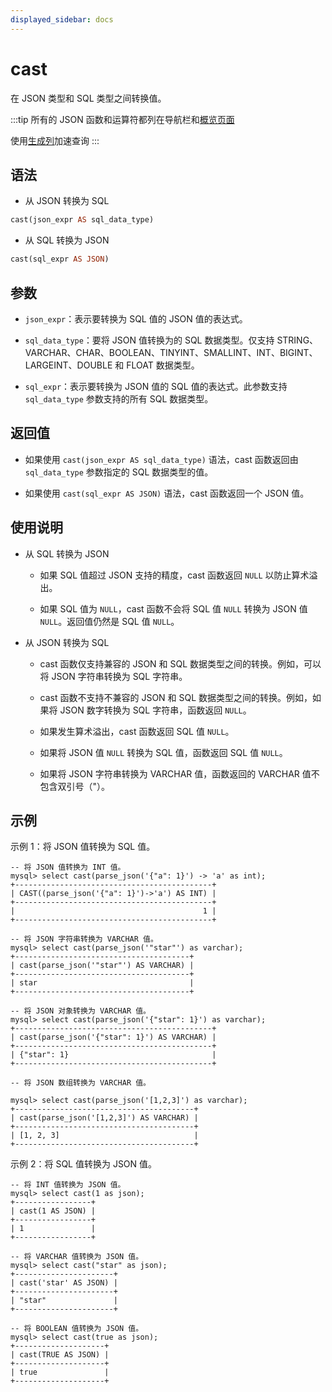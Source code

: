 ```yaml
---
displayed_sidebar: docs
---
```


# cast

在 JSON 类型和 SQL 类型之间转换值。

:::tip
所有的 JSON 函数和运算符都列在导航栏和[概览页面](../overview-of-json-functions-and-operators.md)

使用[生成列](../../../sql-statements/generated_columns.md)加速查询
:::

## 语法

- 从 JSON 转换为 SQL

```Haskell
cast(json_expr AS sql_data_type)
```

- 从 SQL 转换为 JSON

```Haskell
cast(sql_expr AS JSON)
```

## 参数

- `json_expr`：表示要转换为 SQL 值的 JSON 值的表达式。

- `sql_data_type`：要将 JSON 值转换为的 SQL 数据类型。仅支持 STRING、VARCHAR、CHAR、BOOLEAN、TINYINT、SMALLINT、INT、BIGINT、LARGEINT、DOUBLE 和 FLOAT 数据类型。

- `sql_expr`：表示要转换为 JSON 值的 SQL 值的表达式。此参数支持 `sql_data_type` 参数支持的所有 SQL 数据类型。

## 返回值

- 如果使用 `cast(json_expr AS sql_data_type)` 语法，cast 函数返回由 `sql_data_type` 参数指定的 SQL 数据类型的值。

- 如果使用 `cast(sql_expr AS JSON)` 语法，cast 函数返回一个 JSON 值。

## 使用说明

- 从 SQL 转换为 JSON

  - 如果 SQL 值超过 JSON 支持的精度，cast 函数返回 `NULL` 以防止算术溢出。

  - 如果 SQL 值为 `NULL`，cast 函数不会将 SQL 值 `NULL` 转换为 JSON 值 `NULL`。返回值仍然是 SQL 值 `NULL`。

- 从 JSON 转换为 SQL

  - cast 函数仅支持兼容的 JSON 和 SQL 数据类型之间的转换。例如，可以将 JSON 字符串转换为 SQL 字符串。

  - cast 函数不支持不兼容的 JSON 和 SQL 数据类型之间的转换。例如，如果将 JSON 数字转换为 SQL 字符串，函数返回 `NULL`。

  - 如果发生算术溢出，cast 函数返回 SQL 值 `NULL`。

  - 如果将 JSON 值 `NULL` 转换为 SQL 值，函数返回 SQL 值 `NULL`。

  - 如果将 JSON 字符串转换为 VARCHAR 值，函数返回的 VARCHAR 值不包含双引号（"）。

## 示例

示例 1：将 JSON 值转换为 SQL 值。

```plaintext
-- 将 JSON 值转换为 INT 值。
mysql> select cast(parse_json('{"a": 1}') -> 'a' as int);
+--------------------------------------------+
| CAST((parse_json('{"a": 1}')->'a') AS INT) |
+--------------------------------------------+
|                                          1 |
+--------------------------------------------+

-- 将 JSON 字符串转换为 VARCHAR 值。
mysql> select cast(parse_json('"star"') as varchar);
+---------------------------------------+
| cast(parse_json('"star"') AS VARCHAR) |
+---------------------------------------+
| star                                  |
+---------------------------------------+

-- 将 JSON 对象转换为 VARCHAR 值。
mysql> select cast(parse_json('{"star": 1}') as varchar);
+--------------------------------------------+
| cast(parse_json('{"star": 1}') AS VARCHAR) |
+--------------------------------------------+
| {"star": 1}                                |
+--------------------------------------------+

-- 将 JSON 数组转换为 VARCHAR 值。

mysql> select cast(parse_json('[1,2,3]') as varchar);
+----------------------------------------+
| cast(parse_json('[1,2,3]') AS VARCHAR) |
+----------------------------------------+
| [1, 2, 3]                              |
+----------------------------------------+
```

示例 2：将 SQL 值转换为 JSON 值。

```plaintext
-- 将 INT 值转换为 JSON 值。
mysql> select cast(1 as json);
+-----------------+
| cast(1 AS JSON) |
+-----------------+
| 1               |
+-----------------+

-- 将 VARCHAR 值转换为 JSON 值。
mysql> select cast("star" as json);
+----------------------+
| cast('star' AS JSON) |
+----------------------+
| "star"               |
+----------------------+

-- 将 BOOLEAN 值转换为 JSON 值。
mysql> select cast(true as json);
+--------------------+
| cast(TRUE AS JSON) |
+--------------------+
| true               |
+--------------------+
```

